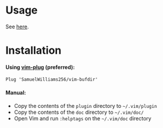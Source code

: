 # Usage

See [here](https://github.com/SamuelWilliams256/vim-bufdir/blob/main/doc/vim-bufdir.txt).

# Installation

#### Using [vim-plug](https://github.com/junegunn/vim-plug) (preferred):

    Plug 'SamuelWilliams256/vim-bufdir'

#### Manual:

* Copy the contents of the `plugin` directory to `~/.vim/plugin`
* Copy the contents of the `doc` directory to `~/.vim/doc/`
* Open Vim and run `:helptags` on the `~/.vim/doc` directory

